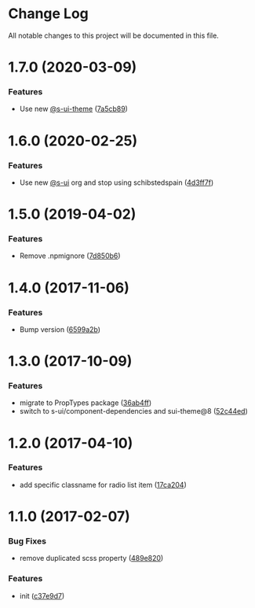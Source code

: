 # Change Log

All notable changes to this project will be documented in this file.

# 1.7.0 (2020-03-09)


### Features

* Use new [@s-ui-theme](https://github.com/s-ui-theme) ([7a5cb89](https://github.com/SUI-Components/adevinta-spain-components/commit/7a5cb899600d1b3b9807fa23317804e3358bdbf8))



# 1.6.0 (2020-02-25)


### Features

* Use new [@s-ui](https://github.com/s-ui) org and stop using schibstedspain ([4d3ff7f](https://github.com/SUI-Components/adevinta-spain-components/commit/4d3ff7f5578910641bbeda721e1faf5c145512e6))



# 1.5.0 (2019-04-02)


### Features

* Remove .npmignore ([7d850b6](https://github.com/SUI-Components/adevinta-spain-components/commit/7d850b6464ce17bb73210fbc8cf8e1daa8b3501a))



# 1.4.0 (2017-11-06)


### Features

* Bump version ([6599a2b](https://github.com/SUI-Components/adevinta-spain-components/commit/6599a2b83ef82bac3a3dabec1da8ea68ce9403bf))



# 1.3.0 (2017-10-09)


### Features

* migrate to PropTypes package ([36ab4ff](https://github.com/SUI-Components/adevinta-spain-components/commit/36ab4ff2c932889a2fd1f516f7612aca40a0c800))
* switch to s-ui/component-dependencies and sui-theme@8 ([52c44ed](https://github.com/SUI-Components/adevinta-spain-components/commit/52c44ed1bdea42b9f7c3210a76362667aaa5bc76))



# 1.2.0 (2017-04-10)


### Features

* add specific classname for radio list item ([17ca204](https://github.com/SUI-Components/adevinta-spain-components/commit/17ca20471bc1ac5a377f1c70a823e193dd9013a6))



# 1.1.0 (2017-02-07)


### Bug Fixes

* remove duplicated scss property ([489e820](https://github.com/SUI-Components/adevinta-spain-components/commit/489e820d949be008ab92ed1eebb9baece80f43b0))


### Features

* init ([c37e9d7](https://github.com/SUI-Components/adevinta-spain-components/commit/c37e9d798d9eaed2f3b9f1a9f05e2c6dc6f4c171))



